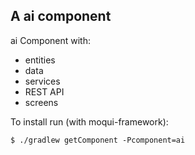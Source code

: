 ## A ai component

ai Component with: 

- entities
- data
- services
- REST API
- screens

To install run (with moqui-framework):

    $ ./gradlew getComponent -Pcomponent=ai
